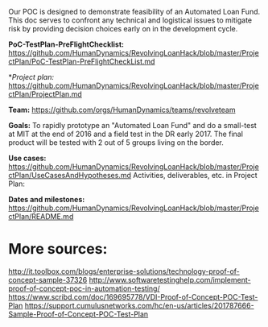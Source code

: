 Our POC is designed to demonstrate feasibility of an Automated Loan Fund. This doc serves to confront any technical and logistical issues to mitigate risk by providing decision choices early on in the development cycle.

**PoC-TestPlan-PreFlightChecklist:** https://github.com/HumanDynamics/RevolvingLoanHack/blob/master/ProjectPlan/PoC-TestPlan-PreFlightCheckList.md

**Project plan:* https://github.com/HumanDynamics/RevolvingLoanHack/blob/master/ProjectPlan/ProjectPlan.md 

**Team:** https://github.com/orgs/HumanDynamics/teams/revolveteam

**Goals:** To rapidly prototype an "Automated Loan Fund" and do a small-test at MIT at the end of 2016 and a field test in the DR early 2017. The final product will be tested with 2 out of 5 groups living on the border.

**Use cases:** https://github.com/HumanDynamics/RevolvingLoanHack/blob/master/ProjectPlan/UseCasesAndHypotheses.md
Activities, deliverables, etc. in Project Plan: 

**Dates and milestones:** https://github.com/HumanDynamics/RevolvingLoanHack/blob/master/ProjectPlan/README.md


# More sources:
http://it.toolbox.com/blogs/enterprise-solutions/technology-proof-of-concept-sample-37326
http://www.softwaretestinghelp.com/implement-proof-of-concept-poc-in-automation-testing/
https://www.scribd.com/doc/169695778/VDI-Proof-of-Concept-POC-Test-Plan
https://support.cumulusnetworks.com/hc/en-us/articles/201787666-Sample-Proof-of-Concept-POC-Test-Plan

